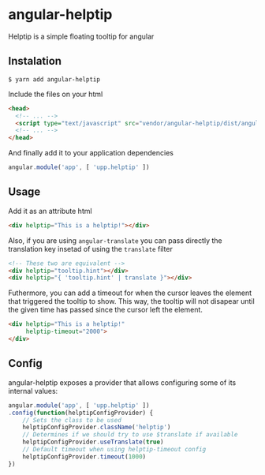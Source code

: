 # angular-helptip
Helptip is a simple floating tooltip for angular

## Instalation
```
$ yarn add angular-helptip
```

Include the files on your html
```html
<head>
  <!-- ... -->
  <script type="text/javascript" src="vendor/angular-helptip/dist/angular-helptip.js"></script>
  <!-- ... -->
</head>
```

And finally add it to your application dependencies
```js
angular.module('app', [ 'upp.helptip' ])
```

## Usage

Add it as an attribute html
```html
<div helptip="This is a helptip!"></div>
```

Also, if you are using `angular-translate` you can pass directly the translation key
insetad of using the `translate` filter
```html
<!-- These two are equivalent -->
<div helptip="tooltip.hint"></div>
<div helptip="{ 'tooltip.hint' | translate }"></div>
```

Futhermore, you can add a timeout for when the cursor leaves the element that triggered the
tooltip to show. This way, the tooltip will not disapear until the given time has passed
since the cursor left the element.
```html
<div helptip="This is a helptip!"
	 helptip-timeout="2000">
</div>
```

## Config
angular-helptip exposes a provider that allows configuring some of its internal values:
```js
angular.module('app', [ 'upp.helptip' ])
.config(function(helptipConfigProvider) {
	// Sets the class to be used
	helptipConfigProvider.className('helptip')
	// Determines if we should try to use $translate if available
	helptipConfigProvider.useTranslate(true)
	// Default timeout when using helptip-timeout config
	helptipConfigProvider.timeout(1000)
})
```